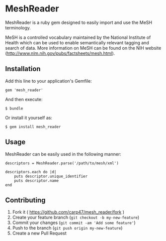 # MeshReader

MeshReader is a ruby gem designed to easily import and use the MeSH terminology.

MeSH is a controlled vocabulary maintained by the National Institute of Health which can be used to enable semantically relevant tagging and search of data. More information on MeSH can be found on the NIH website (http://www.nlm.nih.gov/pubs/factsheets/mesh.html).

## Installation

Add this line to your application's Gemfile:

    gem 'mesh_reader'

And then execute:

    $ bundle

Or install it yourself as:

    $ gem install mesh_reader

## Usage

MeshReader can be easily used in the following manner:

    descriptors = MeshReader.parse('/path/to/mesh/xml')
    
    descriptors.each do |d|
        puts descriptor.unique_identifier
        puts descriptor.name
    end

## Contributing

1. Fork it ( https://github.com/carp47/mesh_reader/fork )
2. Create your feature branch (`git checkout -b my-new-feature`)
3. Commit your changes (`git commit -am 'Add some feature'`)
4. Push to the branch (`git push origin my-new-feature`)
5. Create a new Pull Request
